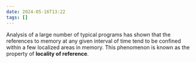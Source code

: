 ```yaml
---
date: 2024-05-16T13:22
tags: []
---
```

Analysis of a large number of typical programs has shown that the references to memory at any given interval of time tend to be confined within a few localized areas in memory.
This phenomenon is known as the property of **locality of reference**. 